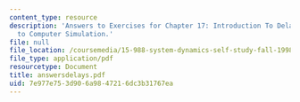 ```yaml
---
content_type: resource
description: 'Answers to Exercises for Chapter 17: Introduction To Delays from Introduction
  to Computer Simulation.'
file: null
file_location: /coursemedia/15-988-system-dynamics-self-study-fall-1998-spring-1999/7e977e753d906a9847216dc3b31767ea_answersdelays.pdf
file_type: application/pdf
resourcetype: Document
title: answersdelays.pdf
uid: 7e977e75-3d90-6a98-4721-6dc3b31767ea
---
```

